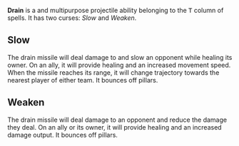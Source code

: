**Drain** is a and multipurpose projectile ability belonging to the <kbd>T</kbd> column of spells. It has two curses: *Slow* and *Weaken*.

## Slow

The drain missile will deal damage to and slow an opponent while healing its owner. On an ally, it will provide healing and an increased movement speed. When the missile reaches its range, it will change trajectory towards the nearest player of either team. It bounces off pillars.

## Weaken

The drain missile will deal damage to an opponent and reduce the damage they deal. On an ally or its owner, it will provide healing and an increased damage output. It bounces off pillars.
